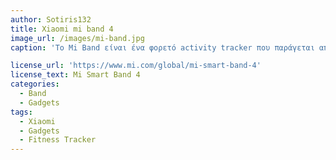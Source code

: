 ```yaml
---
author: Sotiris132
title: Xiaomi mi band 4
image_url: /images/mi-band.jpg
caption: 'Το Mi Band είναι ένα φορετό activity tracker που παράγεται από τη Xiaomi, παρουσιάστηκε κατά τη διάρκεια εκδήλωσης Xiaomi στις 22 Ιουλίου 2014. Το Mi Band μοιάζει με βραχιόλι στο σχεδιασμό του και μπορεί να φορεθεί είτε στα χέρια, στον αστράγαλο ή στο λαιμό.Η τοποθεσία του Mi Band μπορεί να ρυθμιστεί χρησιμοποιώντας την επίσημη εφαρμογή Mi Band που ονομάζεται Mi Fit, που αργότερα αντικαταστάθηκε από το Mi Health.Η ζώνη περιέχει τον πυρήνα tracker που έχει πάχος περίπου 9 mm και μήκος 36 mm. Εισάγεται σε ένα βραχιολάκι TPSiV, το οποίο είναι υποαλλεργικό και έχει anti-UV και αντιμικροβιακές ιδιότητες. Ο tracker εισάγεται στη φόρτιση, η οποία μπορεί να συνδεθεί με εξωτερική πηγή ισχύος 5,0 V. Επίσης αποκαλούμενο "Xiaomi Fit". Το Mi Band έχει 2 μέρη: (1) Επιταχυνσιόμετρο (2) Παθητικός ανιχνευτής ύπνου 1) Το Επιταχυνσιόμετρο είναι ένας αισθητήρας που μετρά το ρυθμό αλλαγής των κινήσεων σε άξονα x, y, z. Αυτές οι πληροφορίες μεταφράζονται στη συνέχεια σε δεδομένα όπως (περπάτημα ή ύπνο) και συγχρονίζονται με την εφαρμογή για κινητά. 2)Για τη παρακολούθηση του ύπνου χρησιμοποιούν την παθητική παρακολούθηση ύπνου που σημαίνει ότι χρησιμοποιείται λογισμικό για τον υπολογισμό του τρόπου ύπνου με βάση τις πληροφορίες που παρέχονται από τους χρήστες στην εφαρμογή για κινητά. Αυτή η μέθοδος ανίχνευσης του ύπνου δεν είναι ακριβής.'

license_url: 'https://www.mi.com/global/mi-smart-band-4'
license_text: Mi Smart Band 4
categories:
  - Band
  - Gadgets
tags:
  - Xiaomi
  - Gadgets
  - Fitness Tracker
---
```


